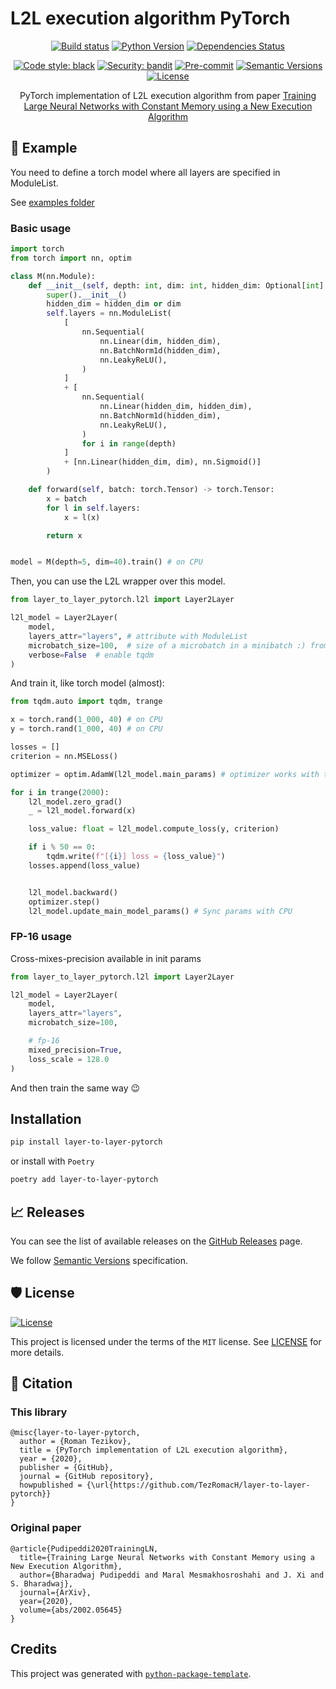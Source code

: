 # L2L execution algorithm PyTorch

<div align="center">

[![Build status](https://github.com/TezRomacH/layer-to-layer-pytorch/workflows/build/badge.svg?branch=master&event=push)](https://github.com/TezRomacH/layer-to-layer-pytorch/actions?query=workflow%3Abuild)
[![Python Version](https://img.shields.io/pypi/pyversions/layer-to-layer-pytorch.svg)](https://pypi.org/project/layer-to-layer-pytorch/)
[![Dependencies Status](https://img.shields.io/badge/dependencies-up%20to%20date-brightgreen.svg)](https://github.com/TezRomacH/layer-to-layer-pytorch/pulls?utf8=%E2%9C%93&q=is%3Apr%20author%3Aapp%2Fdependabot)

[![Code style: black](https://img.shields.io/badge/code%20style-black-000000.svg)](https://github.com/psf/black)
[![Security: bandit](https://img.shields.io/badge/security-bandit-green.svg)](https://github.com/PyCQA/bandit)
[![Pre-commit](https://img.shields.io/badge/pre--commit-enabled-brightgreen?logo=pre-commit&logoColor=white)](https://github.com/TezRomacH/layer-to-layer-pytorch/blob/master/.pre-commit-config.yaml)
[![Semantic Versions](https://img.shields.io/badge/%F0%9F%9A%80-semantic%20versions-informational.svg)](https://github.com/TezRomacH/layer-to-layer-pytorch/releases)
[![License](https://img.shields.io/github/license/TezRomacH/layer-to-layer-pytorch)](https://github.com/TezRomacH/layer-to-layer-pytorch/blob/master/LICENSE)

PyTorch implementation of L2L execution algorithm from paper [Training Large Neural Networks with Constant Memory using a New Execution Algorithm](https://arxiv.org/abs/2002.05645)
</div>

## 🚀 Example

You need to define a torch model where all layers are specified in ModuleList.

See [examples folder](examples)

### Basic usage

```python
import torch
from torch import nn, optim

class M(nn.Module):
    def __init__(self, depth: int, dim: int, hidden_dim: Optional[int] = None):
        super().__init__()
        hidden_dim = hidden_dim or dim
        self.layers = nn.ModuleList(
            [
                nn.Sequential(
                    nn.Linear(dim, hidden_dim),
                    nn.BatchNorm1d(hidden_dim),
                    nn.LeakyReLU(),
                )
            ]
            + [
                nn.Sequential(
                    nn.Linear(hidden_dim, hidden_dim),
                    nn.BatchNorm1d(hidden_dim),
                    nn.LeakyReLU(),
                )
                for i in range(depth)
            ]
            + [nn.Linear(hidden_dim, dim), nn.Sigmoid()]
        )

    def forward(self, batch: torch.Tensor) -> torch.Tensor:
        x = batch
        for l in self.layers:
            x = l(x)

        return x


model = M(depth=5, dim=40).train() # on CPU
```

Then, you can use the L2L wrapper over this model.

```python
from layer_to_layer_pytorch.l2l import Layer2Layer

l2l_model = Layer2Layer(
    model,
    layers_attr="layers", # attribute with ModuleList
    microbatch_size=100,  # size of a microbatch in a minibatch :) from original paper
    verbose=False  # enable tqdm
)
```

And train it, like torch model (almost):

```python
from tqdm.auto import tqdm, trange

x = torch.rand(1_000, 40) # on CPU
y = torch.rand(1_000, 40) # on CPU

losses = []
criterion = nn.MSELoss()

optimizer = optim.AdamW(l2l_model.main_params) # optimizer works with the main model on CPU

for i in trange(2000):
    l2l_model.zero_grad()
    _ = l2l_model.forward(x)

    loss_value: float = l2l_model.compute_loss(y, criterion)

    if i % 50 == 0:
        tqdm.write(f"[{i}] loss = {loss_value}")
    losses.append(loss_value)


    l2l_model.backward()
    optimizer.step()
    l2l_model.update_main_model_params() # Sync params with CPU
```

### FP-16 usage

Cross-mixes-precision available in init params

```python
from layer_to_layer_pytorch.l2l import Layer2Layer

l2l_model = Layer2Layer(
    model,
    layers_attr="layers",
    microbatch_size=100,

    # fp-16
    mixed_precision=True,
    loss_scale = 128.0
)
```

And then train the same way 😉

## Installation

```bash
pip install layer-to-layer-pytorch
```

or install with `Poetry`

```bash
poetry add layer-to-layer-pytorch
```

## 📈 Releases

You can see the list of available releases on the [GitHub Releases](https://github.com/TezRomacH/layer-to-layer-pytorch/releases) page.

We follow [Semantic Versions](https://semver.org/) specification.

## 🛡 License

[![License](https://img.shields.io/github/license/TezRomacH/layer-to-layer-pytorch)](https://github.com/TezRomacH/layer-to-layer-pytorch/blob/master/LICENSE)

This project is licensed under the terms of the `MIT` license. See [LICENSE](https://github.com/TezRomacH/layer-to-layer-pytorch/blob/master/LICENSE) for more details.

## 📃 Citation

### This library

```
@misc{layer-to-layer-pytorch,
  author = {Roman Tezikov},
  title = {PyTorch implementation of L2L execution algorithm},
  year = {2020},
  publisher = {GitHub},
  journal = {GitHub repository},
  howpublished = {\url{https://github.com/TezRomacH/layer-to-layer-pytorch}}
}
```

### Original paper

```
@article{Pudipeddi2020TrainingLN,
  title={Training Large Neural Networks with Constant Memory using a New Execution Algorithm},
  author={Bharadwaj Pudipeddi and Maral Mesmakhosroshahi and J. Xi and S. Bharadwaj},
  journal={ArXiv},
  year={2020},
  volume={abs/2002.05645}
}
```

## Credits

This project was generated with [`python-package-template`](https://github.com/TezRomacH/python-package-template).
